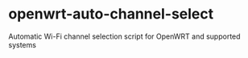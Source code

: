 # openwrt-auto-channel-select
Automatic Wi-Fi channel selection script for OpenWRT and supported systems
